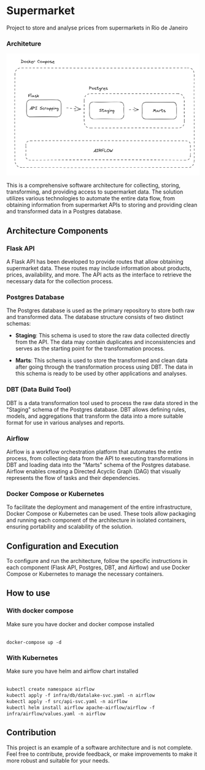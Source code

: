 # Supermarket
Project to store and analyse prices from supermarkets in Rio de Janeiro


### Architeture
![](archi.png)

This is a comprehensive software architecture for collecting, storing, transforming, and providing access to supermarket data. The solution utilizes various technologies to automate the entire data flow, from obtaining information from supermarket APIs to storing and providing clean and transformed data in a Postgres database.

## Architecture Components

### Flask API

A Flask API has been developed to provide routes that allow obtaining supermarket data. These routes may include information about products, prices, availability, and more. The API acts as the interface to retrieve the necessary data for the collection process.

### Postgres Database

The Postgres database is used as the primary repository to store both raw and transformed data. The database structure consists of two distinct schemas:

- **Staging**: This schema is used to store the raw data collected directly from the API. The data may contain duplicates and inconsistencies and serves as the starting point for the transformation process.

- **Marts**: This schema is used to store the transformed and clean data after going through the transformation process using DBT. The data in this schema is ready to be used by other applications and analyses.

### DBT (Data Build Tool)

DBT is a data transformation tool used to process the raw data stored in the "Staging" schema of the Postgres database. DBT allows defining rules, models, and aggregations that transform the data into a more suitable format for use in various analyses and reports.

### Airflow

Airflow is a workflow orchestration platform that automates the entire process, from collecting data from the API to executing transformations in DBT and loading data into the "Marts" schema of the Postgres database. Airflow enables creating a Directed Acyclic Graph (DAG) that visually represents the flow of tasks and their dependencies.

### Docker Compose or Kubernetes

To facilitate the deployment and management of the entire infrastructure, Docker Compose or Kubernetes can be used. These tools allow packaging and running each component of the architecture in isolated containers, ensuring portability and scalability of the solution.

## Configuration and Execution

To configure and run the architecture, follow the specific instructions in each component (Flask API, Postgres, DBT, and Airflow) and use Docker Compose or Kubernetes to manage the necessary containers.

## How to use

### With docker compose

Make sure you have docker and docker compose installed

```

docker-compose up -d

```

### With Kubernetes

Make sure you have helm and airflow chart installed

```

kubectl create namespace airflow
kubectl apply -f infra/db/datalake-svc.yaml -n airflow
kubectl apply -f src/api-svc.yaml -n airflow
kubectl helm install airflow apache-airflow/airflow -f infra/airflow/values.yaml -n airflow

```

## Contribution

This project is an example of a software architecture and is not complete. Feel free to contribute, provide feedback, or make improvements to make it more robust and suitable for your needs.

